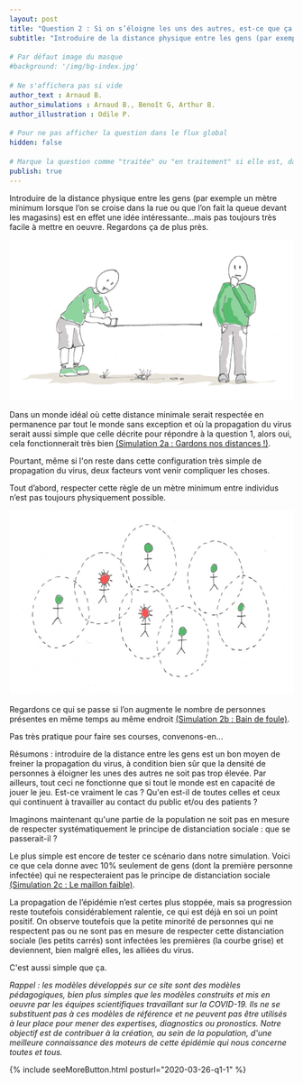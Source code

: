 ```yaml
---
layout: post
title: "Question 2 : Si on s’éloigne les uns des autres, est-ce que ça change vraiment quelque chose ?"
subtitle: "Introduire de la distance physique entre les gens (par exemple un mètre minimum lorsque l’on se croise dans la rue ou que l’on fait la queue devant les magasins) est en effet une idée intéressante...mais pas toujours très facile à mettre en oeuvre."

# Par défaut image du masque
#background: '/img/bg-index.jpg'

# Ne s'affichera pas si vide
author_text : Arnaud B.
author_simulations : Arnaud B., Benoît G, Arthur B.
author_illustration : Odile P.

# Pour ne pas afficher la question dans le flux global
hidden: false

# Marque la question comme "traitée" ou "en traitement" si elle est, dans cette ordre, publiée ou non
publish: true
---
```


Introduire de la distance physique entre les gens (par exemple un mètre minimum lorsque l’on se croise dans la rue ou que l’on fait la queue devant les magasins) est en effet une idée intéressante...mais pas toujours très facile à mettre en oeuvre. Regardons ça de plus près.

<img src="/img/posts/Q2_1.jpg" class="full-size">

Dans un monde idéal où cette distance minimale serait respectée en permanence par tout le monde sans exception et où la propagation du virus serait aussi simple que celle décrite pour répondre à la question 1, alors oui, cela fonctionnerait très bien [(Simulation 2a : Gardons nos distances !)](/simulateur).

<div id="particles-js-Q2A"></div>

Pourtant, même si l'on reste dans cette configuration très simple de propagation du virus, deux facteurs vont venir compliquer les choses.

Tout d’abord, respecter cette règle de un mètre minimum entre individus n’est pas toujours physiquement possible. 

<img src="/img/posts/Q2_2.jpg" class="full-size">

Regardons ce qui se passe si l’on augmente le nombre de personnes présentes en même temps au même endroit [(Simulation 2b : Bain de foule)](/simulateur).

<div id="particles-js-Q2B"></div>

Pas très pratique pour faire ses courses, convenons-en... 

Résumons : introduire de la distance entre les gens est un bon moyen de freiner la propagation du virus, à condition bien sûr que la densité de personnes à éloigner les unes des autres ne soit pas trop élevée. 
Par ailleurs, tout ceci ne fonctionne que si tout le monde est en capacité de jouer le jeu. Est-ce vraiment le cas ? Qu'en est-il de toutes celles et ceux qui continuent à travailler au contact du public et/ou des patients ? 

Imaginons maintenant qu'une partie de la population ne soit pas en mesure de respecter systématiquement le principe de distanciation sociale : que se passerait-il ?

Le plus simple est encore de tester ce scénario dans notre simulation. Voici ce que cela donne avec 10% seulement de gens (dont la première personne infectée) qui ne respecteraient pas le principe de distanciation sociale [(Simulation 2c : Le maillon faible)](/simulateur).

<div id="particles-js-Q2C"></div>

La propagation de l’épidémie n’est certes plus stoppée, mais sa progression reste toutefois considérablement ralentie, ce qui est déjà en soi un point positif. On observe toutefois que la petite minorité de personnes qui ne respectent pas ou ne sont pas en mesure de respecter cette distanciation sociale (les petits carrés) sont infectées les premières (la courbe grise) et deviennent, bien malgré elles, les alliées du virus.

C'est aussi simple que ça. 
 
 *Rappel : les modèles développés sur ce site sont des modèles pédagogiques, bien plus simples que les modèles construits et mis en oeuvre par les équipes scientifiques travaillant sur la COVID-19. Ils ne se substituent pas à ces modèles de référence et ne peuvent pas être utilisés à leur place pour mener des expertises, diagnostics ou pronostics. Notre objectif est de contribuer à la création, au sein de la population, d'une meilleure connaissance des moteurs de cette épidémie qui nous concerne toutes et tous.* 

{% include seeMoreButton.html posturl="2020-03-26-q1-1" %}

